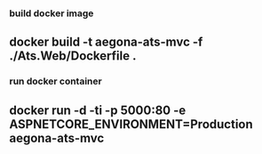 ### build docker image
## docker build -t aegona-ats-mvc -f ./Ats.Web/Dockerfile . 

### run docker container
## docker run -d -ti -p 5000:80 -e ASPNETCORE_ENVIRONMENT=Production aegona-ats-mvc